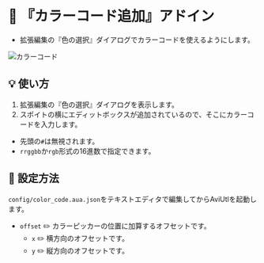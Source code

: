 ﻿# 🎉 『カラーコード追加』アドイン

* 拡張編集の『色の選択』ダイアログでカラーコードを使えるようにします。

![カラーコード](https://user-images.githubusercontent.com/96464759/171362721-9d5ef42b-986d-40c1-b46e-9d6a2262d65b.png)

## 💡 使い方

1. 拡張編集の『色の選択』ダイアログを表示します。
2. スポイトの横にエディットボックスが追加されているので、そこにカラーコードを入力します。
* 先頭の`#`は無視されます。
* `rrggbb`か`rgb`形式の16進数で指定できます。

## 🔧 設定方法

`config/color_code.aua.json`をテキストエディタで編集してからAviUtlを起動します。

* `offset` ✏️ カラーピッカーの位置に加算するオフセットです。
	* `x` ✏️ 横方向のオフセットです。
	* `y` ✏️ 縦方向のオフセットです。
